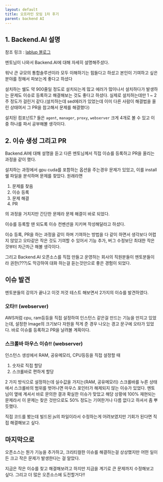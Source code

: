 ```yaml
---
layout: default
title: 오프라인 모임 1차 후기
parent: backend AI
---
```


## 1. Backend.AI 설명
참조 링크 : [lablup 블로그](https://blog.lablup.com/posts/2022/07/18/backendai-contribution-guide-updates)

멘토님이 나와서 Backend.AI에 대해 자세히 설명해주셨다. 

워낙 큰 규모의 통합솔루션이라 모두 이해하기는 힘들다고 하셨고 본인이 기여하고 싶은 분야를 정해서 파보는게 좋다고 하셨다

설치하는 쉘도 약 900줄일 정도로 설치되는게 많고 에러가 많이나서 설치하다가 발생하는 문제도 이슈로 등록하고 해결해보는 것도 좋다고 하셨다.
실제로 설치하는데만 1 ~ 2주 정도가 걸린거 같다.(설치하는데 sed에러가 있었는데 이미 다른 사람이 해결법을 올린 상태여서 그 PR을 참고해서 문제를 해결했다)

설치된 컴포넌트? 들은 `agent`, `manager`, `proxy`, `webserver` 크게 4개로 볼 수 있고 이 중 하나를 파서 공부해볼 생각이다.

## 2. 이슈 생성 그리고 PR
Backend.AI에 대해 설명을 듣고 다른 멘토님께서 직접 이슈를 등록하고 PR을 올리는 과정을 같이 했다.

설치하는 과정에서 gpu cuda를 포함하는 옵션을 주는경우 문제가 있었고, 이를 install 쉘 파일을 분석하며 문제를 찾았다.
원래라면
1. 문제를 찾음
2. 이슈 등록
3. 문제 해결
4. PR

의 과정을 거치지만 간단한 문제라 문제 해결이 바로 되었다. 

이슈를 등록할 땐 되도록 이슈 컨벤션을 지키며 작성해달라고 하셨다.

이슈 등록, PR을 하는 과정을 같이 하며 기여하는 방법을 다 같이 하면서 생각보다 어렵지 않았고 오타같은 작은 것도
기여할 수 있어서 기능 추가, 버그 수정보단 최대한 작은 것부터 차근차근 해볼 생각이다.

그리고 Backend.AI 오픈소스를 직접 만들고 운영하는 회사의 직원분들이 멘토분들이라 권한(???)도 막강하여 대화 하는걸 듣는것만으로 좋은 경험이 되었다.

## 이슈 발견
멘토분들의 강의가 끝나고 이것 저것 테스트 해보면서 2가지의 이슈를 발견하였다.

### 오타!! (webserver)
AWS처럼 cpu, ram등등을 직접 설정하여 인스턴스 같은걸 만드는 기능을 만지고 있었는데, 설정한 Image의 크기보다
자원을 적게 준 경우 나오는 경고 문구에 오타가 있었다. 바로 이슈를 등록하고 PR을 날려볼 계획이다.

### 스크롤바 마우스 이슈!! (webserver)
인스턴스 생성에서 RAM, 공유메모리, CPU등등을 직접 설정할 때
1. 숫자로 직접 할당
2. 스크롤바로 편하게 할당

2 가지 방식으로 설정하는데 실수값을 가지는(RAM, 공유메모리) 스크롤바를 누른 상태에서 스크롤바의 범위를 벗어나면
마우스 포인터가 해제되지 않는 이슈가 있었다. 멘토님이 옆에 계셔서 바로 문의한 결과 확실한 이슈가 맞았고 해당 상황에
100% 재현되는 문제라서 이 문제는 찾은 것만으로도 50% 정도는 기여한거나 다름 없다고 하셔서 좀 뿌듯했다.

직접 코드를 봤는데 빌드된 js의 파일이라서 수정하는게 어려보였지만 기회가 된다면 직접 해결해보고 싶다.

## 마지막으로
오픈소스는 뭔가 기능을 추가하고, 크리티컬한 이슈를 해결하는걸 상상했지만 어떤 일이든 크고 작은 문제가 발생한다는 걸 알았다.

지금은 작은 이슈를 찾고 해결해보려고 하지만 지금을 계기로 큰 문제까지 수정해보고 싶다. 그리고 더 많은 오픈소스에 도전할거다!!